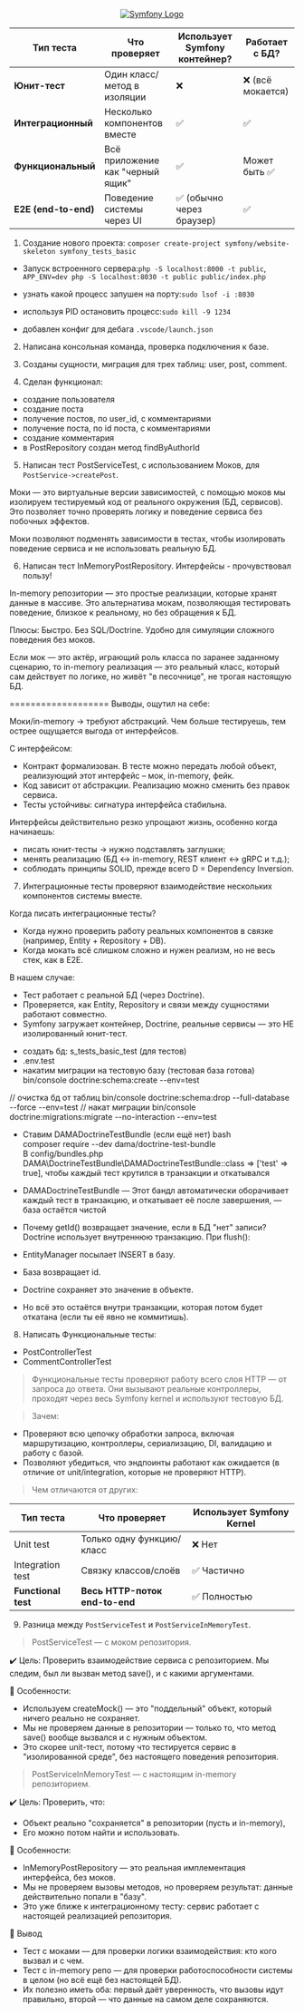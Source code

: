 <p align="center"><a href="https://symfony.com" target="_blank">
    <img src="https://symfony.com/logos/symfony_dynamic_01.svg" alt="Symfony Logo">
</a></p>

| Тип теста            | Что проверяет                    | Использует Symfony контейнер?  | Работает с БД?    |
| -------------------- | -------------------------------- | ------------------------------ | ----------------- |
| **Юнит-тест**        | Один класс/метод в изоляции      | ❌                             | ❌ (всё мокается) |
| **Интеграционный**   | Несколько компонентов вместе     | ✅                             | ✅                |
| **Функциональный**   | Всё приложение как "черный ящик" | ✅                             | Может быть ✅     |
| **E2E (end-to-end)** | Поведение системы через UI       | ✅ (обычно через браузер)      | ✅                |

1. Создание нового проекта:
`composer create-project symfony/website-skeleton symfony_tests_basic`

- Запуск встроенного сервера:`php -S localhost:8000 -t public`,
`APP_ENV=dev php -S localhost:8030 -t public public/index.php`

- узнать какой процесс запушен на порту:`sudo lsof -i :8030`

- используя PID остановить процесс:`sudo kill -9 1234`

- добавлен конфиг для дебага `.vscode/launch.json`

2. Написана консольная команда, проверка подключения к базе.

3. Созданы сущности, миграция для трех таблиц: user, post, comment.

4. Сделан функционал:
- создание пользователя
- создание поста
- получение постов, по user_id, с комментариями
- получение поста, по id поста, с комментариями
- создание комментария
- в PostRepository создан метод findByAuthorId

5. Написан тест PostServiceTest, с использованием Моков, для `PostService->createPost`.

Моки — это виртуальные версии зависимостей, с помощью моков мы изолируем тестируемый код от реального окружения (БД, сервисов). Это позволяет точно проверять логику и поведение сервиса без побочных эффектов.

Моки позволяют подменять зависимости в тестах, чтобы изолировать поведение сервиса и не использовать реальную БД.

6. Написан тест InMemoryPostRepository. Интерфейсы - прочувствовал пользу!

In-memory репозитории — это простые реализации, которые хранят данные в массиве. Это альтернатива мокам, позволяющая тестировать поведение, близкое к реальному, но без обращения к БД.

Плюсы: Быстро. Без SQL/Doctrine. Удобно для симуляции сложного поведения без моков.

Если мок — это актёр, играющий роль класса по заранее заданному сценарию,
то in-memory реализация — это реальный класс, который сам действует по логике, но живёт "в песочнице", не трогая настоящую БД.

===================
Выводы, ощутил на себе:

Моки/in-memory → требуют абстракций. Чем больше тестируешь, тем острее ощущается выгода от интерфейсов.

С интерфейсом:
- Контракт формализован. В тесте можно передать любой объект, реализующий этот интерфейс – мок, in-memory, фейк.
- Код зависит от абстракции. Реализацию можно сменить без правок сервиса.
- Тесты устойчивы: сигнатура интерфейса стабильна.

Интерфейсы действительно резко упрощают жизнь, особенно когда начинаешь:

- писать юнит-тесты → нужно подставлять заглушки;
- менять реализацию (БД ↔ in-memory, REST клиент ↔ gRPC и т.д.);
- соблюдать принципы SOLID, прежде всего D = Dependency Inversion.


7. Интеграционные тесты проверяют взаимодействие нескольких компонентов системы вместе.

Когда писать интеграционные тесты?
- Когда нужно проверить работу реальных компонентов в связке (например, Entity + Repository + DB).
- Когда мокать всё слишком сложно и нужен реализм, но не весь стек, как в E2E.

В нашем случае:
- Тест работает с реальной БД (через Doctrine).
- Проверяется, как Entity, Repository и связи между сущностями работают совместно.
- Symfony загружает контейнер, Doctrine, реальные сервисы — это НЕ изолированный юнит-тест.

+ создать бд: s_tests_basic_test (для тестов)
+ .env.test
+ накатим миграции на тестовую базу (тестовая база готова)
bin/console doctrine:schema:create --env=test

// очистка бд от таблиц
bin/console doctrine:schema:drop --full-database --force --env=test
// накат миграции
bin/console doctrine:migrations:migrate --no-interaction --env=test

- Ставим DAMADoctrineTestBundle (если ещё нет)	bash<br>composer require --dev dama/doctrine-test-bundle<br>
В config/bundles.php
DAMA\DoctrineTestBundle\DAMADoctrineTestBundle::class => ['test' => true],	чтобы каждый тест крутился в транзакции и откатывался

- DAMADoctrineTestBundle — 
Этот бандл автоматически оборачивает каждый тест в транзакцию,
и откатывает её после завершения, — база остаётся чистой

- Почему getId() возвращает значение, если в БД "нет" записи?
Doctrine использует внутреннюю транзакцию. При flush():
- EntityManager посылает INSERT в базу.
- База возвращает id.
- Doctrine сохраняет это значение в объекте.
- Но всё это остаётся внутри транзакции, которая потом будет откатана (если ты её явно не коммитишь).


8. Написать Функциональные тесты:
- PostControllerTest
- CommentControllerTest

> Функциональные тесты проверяют работу всего слоя HTTP — от запроса до ответа. Они вызывают реальные контроллеры, проходят через весь Symfony kernel и используют тестовую БД.

> Зачем:
- Проверяют всю цепочку обработки запроса, включая маршрутизацию, контроллеры, сериализацию, DI, валидацию и работу с базой.
- Позволяют убедиться, что эндпоинты работают как ожидается (в отличие от unit/integration, которые не проверяют HTTP).

> Чем отличаются от других:

| Тип теста           | Что проверяет                  | Использует Symfony Kernel |
| ------------------- | ------------------------------ | ------------------------- |
| Unit test           | Только одну функцию/класс      | ❌ Нет                     |
| Integration test    | Связку классов/слоёв           | ✅ Частично                |
| **Functional test** | **Весь HTTP-поток end-to-end** | ✅ Полностью               |


9. Разница между `PostServiceTest` и `PostServiceInMemoryTest`.

> PostServiceTest — с моком репозитория.

✔️ Цель:
Проверить взаимодействие сервиса с репозиторием. Мы следим, был ли вызван метод save(), и с какими аргументами.

📌 Особенности:
- Используем createMock() — это "поддельный" объект, который ничего реально не сохраняет.
- Мы не проверяем данные в репозитории — только то, что метод save() вообще вызвался и с нужным объектом.
- Это скорее unit-тест, потому что тестируется сервис в "изолированной среде", без настоящего поведения репозитория.


> PostServiceInMemoryTest — с настоящим in-memory репозиторием.

✔️ Цель:
Проверить, что:
- Объект реально "сохраняется" в репозитории (пусть и in-memory),
- Его можно потом найти и использовать.

📌 Особенности:
- InMemoryPostRepository — это реальная имплементация интерфейса, без моков.
- Мы не проверяем вызовы методов, но проверяем результат: данные действительно попали в "базу".
- Это уже ближе к интеграционному тесту: сервис работает с настоящей реализацией репозитория.


💬 Вывод
- Тест с моками — для проверки логики взаимодействия: кто кого вызвал и с чем.
- Тест с in-memory репо — для проверки работоспособности системы в целом (но всё ещё без настоящей БД).
- Их полезно иметь оба: первый даёт уверенность, что вызовы идут правильно, второй — что данные на самом деле сохраняются.
